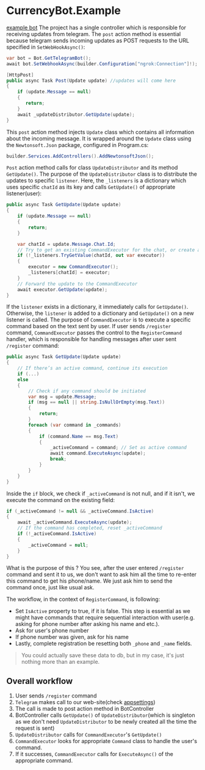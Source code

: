 # CurrencyBot.Example

[example bot](resources/example_workflow.mp4)
The project has a single controller which is responsible for receiving updates from telegram. The `post` action method
is essential because telegram sends incoming updates as POST requests to the URL specified in `SetWebHookAsync()`:
```csharp
var bot = Bot.GetTelegramBot();
await bot.SetWebhookAsync(builder.Configuration["ngrok:Connection"]!);
```
```csharp
[HttpPost]
public async Task Post(Update update) //updates will come here
{
    if (update.Message == null)
    {
       return;
    }
    await _updateDistributor.GetUpdate(update);
}
```
This `post` action method injects `Update` class which contains all information about the incoming message. It is 
wrapped around the `Update` class using the `Newtonsoft.Json` package, configured in Program.cs:
```csharp
builder.Services.AddControllers().AddNewtonsoftJson();
```
`Post` action method calls for class `UpdateDistributor` and its method `GetUpdate()`. The purpose of the `UpdateDistributor`
class is to distribute the updates to specific `listener`. Here, the `_listeners` is a dictionary which uses specific 
`chatId` as its key and calls `GetUpdate()` of appropriate listener(user):
```csharp
public async Task GetUpdate(Update update)
{
    if (update.Message == null)
    {
        return;
    }

    var chatId = update.Message.Chat.Id;
    // Try to get an existing CommandExecutor for the chat, or create a new one
    if (!_listeners.TryGetValue(chatId, out var executor))
    {
        executor = new CommandExecutor();
        _listeners[chatId] = executor;
    }
    // Forward the update to the CommandExecutor
    await executor.GetUpdate(update);
}
```
If the `listener` exists in a dictionary, it immediately calls for `GetUpdate()`. Otherwise, the `listener` is added to a 
dictionary and `GetUpdate()` on a new listener is called. The purpose of `CommandExecutor` is to execute a specific command
based on the text sent by user. If user sends `/register` command, `CommandExecutor` passes the control to the `RegisterCommand`
handler, which is responsible for handling messages after user sent `/register` command:
```csharp
public async Task GetUpdate(Update update)
{
    // If there’s an active command, continue its execution
    if (...)
    else
    {
        // Check if any command should be initiated
        var msg = update.Message;
        if (msg == null || string.IsNullOrEmpty(msg.Text))
        {
            return;
        }
        foreach (var command in _commands)
        {
            if (command.Name == msg.Text)
            {
                _activeCommand = command; // Set as active command
                await command.ExecuteAsync(update);
                break;
            }
        }
    }
}
```
Inside the `if` block, we check if `_activeCommand` is not null, and if it isn't, we execute the command on the existing
field:
```csharp
if (_activeCommand != null && _activeCommand.IsActive)
{
    await _activeCommand.ExecuteAsync(update);
    // If the command has completed, reset _activeCommand
    if (!_activeCommand.IsActive)
    {
        _activeCommand = null;
    }
}
```
What is the purpose of this ? You see, after the user entered `/register` command and sent it to us, we don't want to ask
him all the time to re-enter this command to get his phone/name. We just ask him to send the command once, just like usual ask.

The workflow, in the context of `RegisterCommand`, is following:
* Set `IsActive` property to true, if it is false. This step is essential as we might have commands that require sequential
interaction with user(e.g. asking for phone number after asking his name and etc.).
* Ask for user's phone number
* If phone number was given, ask for his name
* Lastly, complete registration be resetting both `_phone` and `_name` fields.
> You could actually save these data to db, but in my case, it's just nothing more than an example.

## Overall workflow
1. User sends `/register` command
2. `Telegram` makes call to our web-site(check [appsettings](CurrencyBot.Example/appsettings.json))
3. The call is made to post action method in BotController
4. BotController calls `GetUpdate()` of `UpdateDistributor`(which is singleton as we don't need `UpdateDistributor`
to be newly created all the time the request is sent)
5. `UpdateDistributor` calls for `CommandExecutor`'s `GetUpdate()`
6. `CommandExecutor` looks for appropriate `Command` class  to handle the user's command.
7. If it successes, `CommandExecutor` calls for `ExecuteAsync()` of the appropriate command.



